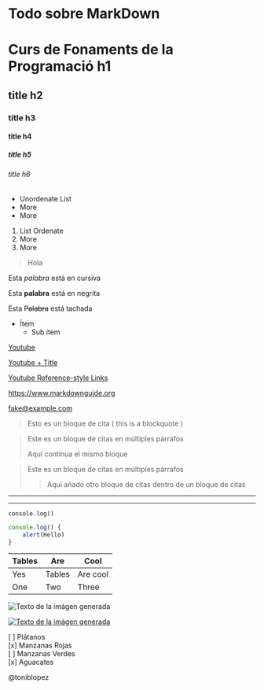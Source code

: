 # Todo sobre MarkDown



<!-- Títulos -->
# Curs de Fonaments de la Programació h1
## title h2
### title h3
#### title h4
##### title h5
###### title h6



<!-- Doble espacio al final de un texto para hacer un salto de línea -->



<!-- Lista Desordenada -->
* Unordenate List
* More
* More

<!-- Lista Ordenada -->
1. List Ordenate
2. More
3. More



<!-- Crear un callout -->
> Hola 



<!-- Letra Cursiva -->
Esta *palabra* está en cursiva

<!-- Letra Negrita -->
Esta **palabra** está en negrita

<!-- Letra Tachada -->
Esta ~~Palabra~~ está tachada



<!-- Crear un sub Ítem -->
* Ítem
    * Sub ítem <!-- Pulsando Tabulador -->



<!-- Añadir un enlaçe a una palabra o frase -->
[Youtube](https://www.youtube.com/)

<!-- Lo mimo que arriba pero con un "Título" que saldrá cuando el cursor esté encima del enlaçe -->
[Youtube + Title](https://www.youtube.com/ "ByToni")

<!-- Reference-style Links:
( Añadir un link en 2 partes separadas con un identificador de referencia ) 
-->
[Youtube Reference-style Links][1]

[1]: https://www.youtube.com/results?search_query=Que+es+DuckDuckGO "¿Qué es DuckDuckGo?"
<!-- Entre comillas "Título" le añadimos el título, es opcional -->



<!-- URLs and Email Addresses -->
<https://www.markdownguide.org>

<fake@example.com>


<!-- Generar Bloques de Citas -->
> Esto es un bloque de cita ( this is a blockquote )
<!-- Blockquotes with Multiple Paragraphs -->
> Este es un bloque de citas en múltiples párrafos
>
> Aquí continua el mismo bloque
<!-- Nested Blockquotes ( Citas en bloque anidadas ) -->
> Este es un bloque de citas en múltiples párrafos
>
>> Aquí añado otro bloque de citas dentro de un bloque de citas


<!-- Generar línea de separación -->
<!-- Con 3 guiones -->
---
<!-- Con 3 guiones bajos ( son lo mismo ) -->
___


<!-- Escribir Código ( se hace entre 2 tildes abiertas-->
`console.log()`

<!-- Escribir código en un bloque -->

```javascript
console.log() {
    alert(Hello)
}
```

<!-- Crear una tabla -->

| Tables | Are | Cool |
|--------|-----|------|
| Yes | Tables| Are cool |
| One | Two | Three|


<!-- Generar una imagen ( También se le puede añadir un título ) -->
![Texto de la imágen generada](https://images.pexels.com/photos/1181244/pexels-photo-1181244.jpeg?cs=srgb&dl=pexels-christina-morillo-1181244.jpg&fm=jpg "Imagen developer")

<!-- Añadir una imagen con un link -->
[![Texto de la imágen generada](https://images.pexels.com/photos/1181244/pexels-photo-1181244.jpeg?cs=srgb&dl=pexels-christina-morillo-1181244.jpg&fm=jpg "Imagen developer")](https://www.pexels.com/es-es/)




<!-- GITHUB MARKDOWN -->

<!-- To do ( Marcar tareas ) -->
[ ] Plátanos  
[x] Manzanas Rojas  
[ ] Manzanas Verdes  
[x] Aguacates


<!-- Mencionar a un usuario -->
@toniblopez


